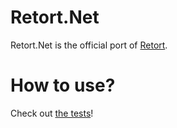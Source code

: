 # Retort.Net
Retort.Net is the official port of [Retort](https://github.com/kaioru/retort).

# How to use?
Check out [the tests](https://github.com/Kaioru/Retort.Net/tree/master/test/Retort.Core.Tests)!
